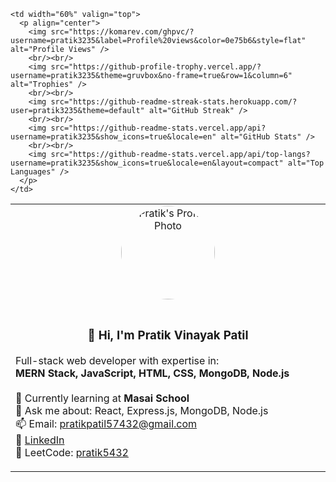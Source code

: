 <table>
  <tr>
    <td width="40%" valign="top" align="center">
      <img src="https://github.com/pratik3235.png" width="150" style="border-radius: 50%;" alt="Pratik's Profile Photo" />
      <br/><br/>
      <h3>👋 Hi, I'm Pratik Vinayak Patil</h3>
      <p align="left">
        Full-stack web developer with expertise in:
        <br/><strong>MERN Stack, JavaScript, HTML, CSS, MongoDB, Node.js</strong><br/><br/>
        🌱 Currently learning at <b>Masai School</b><br/>
        💬 Ask me about: React, Express.js, MongoDB, Node.js<br/>
        📫 Email: <a href="mailto:pratikpatil57432@gmail.com">pratikpatil57432@gmail.com</a><br/>
        🔗 <a href="https://www.linkedin.com/in/pratik-patil-2a914020a" target="_blank">LinkedIn</a><br/>
        🧠 LeetCode: <a href="https://www.leetcode.com/pratik5432" target="_blank">pratik5432</a>
      </p>
    </td>
    
    <td width="60%" valign="top">
      <p align="center">
        <img src="https://komarev.com/ghpvc/?username=pratik3235&label=Profile%20views&color=0e75b6&style=flat" alt="Profile Views" />
        <br/><br/>
        <img src="https://github-profile-trophy.vercel.app/?username=pratik3235&theme=gruvbox&no-frame=true&row=1&column=6" alt="Trophies" />
        <br/><br/>
        <img src="https://github-readme-streak-stats.herokuapp.com/?user=pratik3235&theme=default" alt="GitHub Streak" />
        <br/><br/>
        <img src="https://github-readme-stats.vercel.app/api?username=pratik3235&show_icons=true&locale=en" alt="GitHub Stats" />
        <br/><br/>
        <img src="https://github-readme-stats.vercel.app/api/top-langs?username=pratik3235&show_icons=true&locale=en&layout=compact" alt="Top Languages" />
      </p>
    </td>
  </tr>
</table>
